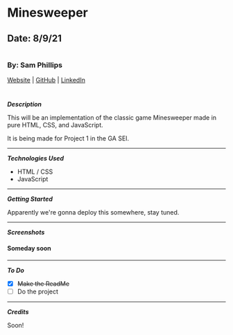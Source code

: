 # Minesweeper

## Date: 8/9/21

#

### By: Sam Phillips

[Website](ReallyGottaMakeOne) | [GitHub](https://github.com/samkphillips) | [LinkedIn](https://www.linkedin.com/in/sam-phillips-8ba677168/)

#

**_Description_**

This will be an implementation of the classic game Minesweeper made in pure HTML, CSS, and JavaScript.

It is being made for Project 1 in the GA SEI.

---

**_Technologies Used_**

- HTML / CSS
- JavaScript

---

**_Getting Started_**

Apparently we're gonna deploy this somewhere, stay tuned.

---

**_Screenshots_**

#### Someday soon

---

**_To Do_**

- [x] ~~Make the ReadMe~~
- [ ] Do the project

---

**_Credits_**

Soon!
